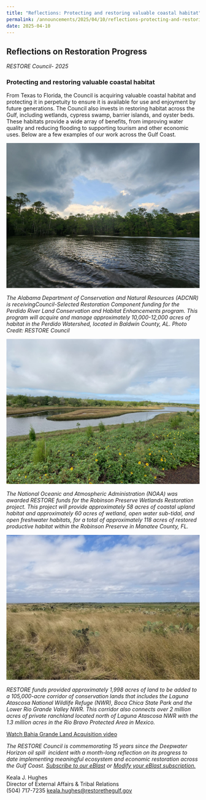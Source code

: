 ```yaml
---
title: "Reflections: Protecting and restoring valuable coastal habitat"
permalink: /announcements/2025/04/10/reflections-protecting-and-restoring-valuable-coastal-habitat/
date: 2025-04-10
---
```


## Reflections on Restoration Progress

_RESTORE Council- 2025_

### Protecting and restoring valuable coastal habitat

From Texas to Florida, the Council is acquiring valuable coastal habitat and protecting it in perpetuity to ensure it is available for use and enjoyment by future generations. The Council also invests in restoring habitat across the Gulf, including wetlands, cypress swamp, barrier islands, and oyster beds. These habitats provide a wide array of benefits, from improving water quality and reducing flooding to supporting tourism and other economic uses. Below are a few examples of our work across the Gulf Coast.

![Water and trees landscape](/img/20220517_153502_1_4_big.jpg)

_The Alabama Department of Conservation and Natural Resources (ADCNR) is receivingCouncil-Selected Restoration Component funding for the Perdido River Land Conservation and Habitat Enhancements program. This program will acquire and manage approximately 10,000-12,000 acres of habitat in the Perdido Watershed, located in Baldwin County, AL. Photo Credit: RESTORE Council_

![Robinson Preserve Wetlands Restoration project](/img/Robinson_Preserve.jpg)

_The National Oceanic and Atmospheric Administration (NOAA) was awarded RESTORE funds for the Robinson Preserve Wetlands Restoration project. This project will provide approximately 58 acres of coastal upland habitat and approximately 60 acres of wetland, open water sub-tidal, and open freshwater habitats, for a total of approximately 118 acres of restored productive habitat within the Robinson Preserve in Manatee County, FL._

![Conservation lands including Laguana Atascosa NWR](/img/Laguna_Atascosa_NWR.jpg)

_RESTORE funds provided approximately 1,998 acres of land to be added to a 105,000-acre corridor of conservation lands that includes the Laguna Atascosa National Wildlife Refuge (NWR), Boca Chica State Park and the Lower Rio Grande Valley NWR. This corridor also connects over 2 million acres of private ranchland located north of Laguna Atascosa NWR with the 1.3 million acres in the Rio Bravo Protected Area in Mexico._

[Watch Bahia Grande Land Acquisition video](https://www.youtube.com/watch?v=MXPHSGWDnt8)

*The RESTORE Council is commemorating 15 years since the Deepwater Horizon oil spill  incident with a month-long reflection on its progress to date implementing meaningful ecosystem and economic restoration across the Gulf Coast.* [_Subscribe to our eBlast_](https://www.restorethegulf.gov/apps/eblast/Subscribe.aspx) *or* [_Modify your eBlast subscription._](https://www.restorethegulf.gov/apps/eblast/ModifyInformation.aspx)

Keala J. Hughes  
Director of External Affairs & Tribal Relations  
(504) 717-7235
keala.hughes@restorethegulf.gov
